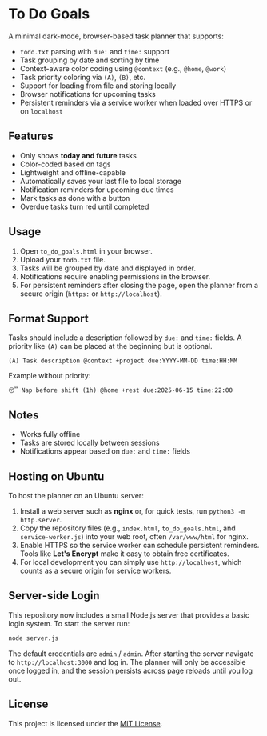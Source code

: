 # To Do Goals

A minimal dark-mode, browser-based task planner that supports:

- `todo.txt` parsing with `due:` and `time:` support
- Task grouping by date and sorting by time
- Context-aware color coding using `@context` (e.g., `@home`, `@work`)
- Task priority coloring via `(A)`, `(B)`, etc.
- Support for loading from file and storing locally
- Browser notifications for upcoming tasks
- Persistent reminders via a service worker when loaded over HTTPS or on `localhost`

## Features
- Only shows **today and future** tasks
- Color-coded based on tags
- Lightweight and offline-capable
- Automatically saves your last file to local storage
- Notification reminders for upcoming due times
- Mark tasks as done with a button
- Overdue tasks turn red until completed

## Usage
1. Open `to_do_goals.html` in your browser.
2. Upload your `todo.txt` file.
3. Tasks will be grouped by date and displayed in order.
4. Notifications require enabling permissions in the browser.
5. For persistent reminders after closing the page, open the planner from a secure origin (`https:` or `http://localhost`).

## Format Support
Tasks should include a description followed by `due:` and `time:` fields. A
priority like `(A)` can be placed at the beginning but is optional.

```
(A) Task description @context +project due:YYYY-MM-DD time:HH:MM
```

Example without priority:
```
😴 Nap before shift (1h) @home +rest due:2025-06-15 time:22:00
```

## Notes
- Works fully offline
- Tasks are stored locally between sessions
- Notifications appear based on `due:` and `time:` fields

## Hosting on Ubuntu
To host the planner on an Ubuntu server:
1. Install a web server such as **nginx** or, for quick tests, run `python3 -m http.server`.
2. Copy the repository files (e.g., `index.html`, `to_do_goals.html`, and `service-worker.js`) into your web root, often `/var/www/html` for nginx.
3. Enable HTTPS so the service worker can schedule persistent reminders. Tools like **Let's Encrypt** make it easy to obtain free certificates.
4. For local development you can simply use `http://localhost`, which counts as a secure origin for service workers.

## Server-side Login
This repository now includes a small Node.js server that provides a
basic login system. To start the server run:

```bash
node server.js
```

The default credentials are `admin` / `admin`. After starting the server
navigate to `http://localhost:3000` and log in. The planner will only be
accessible once logged in, and the session persists across page reloads
until you log out.

## License

This project is licensed under the [MIT License](LICENSE).
